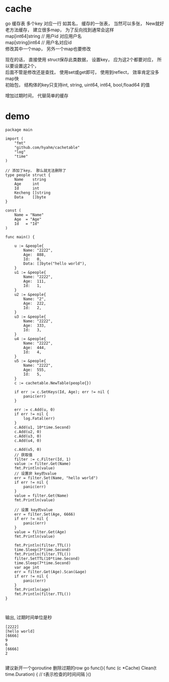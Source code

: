 # cache 
go 缓存表   多个key 对应一行
如其名， 缓存的一张表， 当然可以多张， New就好    
老方法缓存， 建立很多map， 为了反向找到通常会这样  
map[int64]string    // 用户id 对应用户名  
map[string]int64    // 用户名对应id  
修改其中一个map， 另外一个map也要修改  

现在的话， 直接使用 struct保存此类数据， 设置key， 应为这2个都要对应， 所以要设置这2个，  
后面不管是修改还是查找， 使用set或get即可， 使用到reflect， 效率肯定没多map快  
初始包， 结构体的key只支持int, string, uint64, int64, bool,fload64 的值  


增加过期时间， 代替简单的缓存
# demo 

```
package main

import (
	"fmt"
	"github.com/hyahm/cachetable"
	"log"
	"time"
)

// 添加了key， 那么就无法删除了
type people struct {
	Name    string
	Age     int
	Id      int
	Kecheng []string
	Data    []byte
}

const (
	Name = "Name"
	Age  = "Age"
	Id   = "Id"
)

func main() {
	
	u := &people{
		Name: "2222",
		Age:  888,
		Id:   0,
		Data: []byte("hello world"),
	}
	u1 := &people{
		Name: "2222",
		Age:  111,
		Id:   1,
	}
	u2 := &people{
		Name: "2",
		Age:  222,
		Id:   2,
	}
	u3 := &people{
		Name: "2222",
		Age:  333,
		Id:   3,
	}
	u4 := &people{
		Name: "2222",
		Age:  444,
		Id:   4,
	}
	u5 := &people{
		Name: "2222",
		Age:  555,
		Id:   5,
	}
	c := cachetable.NewTable(people{})

	if err := c.SetKeys(Id, Age); err != nil {
		panic(err)
	}

	err := c.Add(u, 0)
	if err != nil {
		log.Fatal(err)
	}
	c.Add(u1, 10*time.Second)
	c.Add(u2, 0)
	c.Add(u3, 0)
	c.Add(u4, 0)

	c.Add(u5, 0)
	// 获取值
	filter := c.Filter(Id, 1)
	value := filter.Get(Name)
	fmt.Println(value)
	// 设置非 key的value
	err = filter.Set(Name, "hello world")
	if err != nil {
		panic(err)
	}
	value = filter.Get(Name)
	fmt.Println(value)

	// 设置 key的value
	err = filter.Set(Age, 6666)
	if err != nil {
		panic(err)
	}
	value = filter.Get(Age)
	fmt.Println(value)

	fmt.Println(filter.TTL())
	time.Sleep(3*time.Second)
	fmt.Println(filter.TTL())
	filter.SetTTL(10*time.Second)
	time.Sleep(7*time.Second)
	var age int
	err = filter.Get(Age).Scan(&age)
	if err != nil {
	   	panic(err)
	}
	fmt.Println(age)
	fmt.Println(filter.TTL())
}



```
输出, 过期时间单位是秒
```
[2222]
[hello world]
[6666]
9
6
[6666]
2


```

建议新开一个goroutine 删除过期的row
go func(){
	func (c *Cache) Clean(t time.Duration) {   // t表示检查的时间间隔
}()
